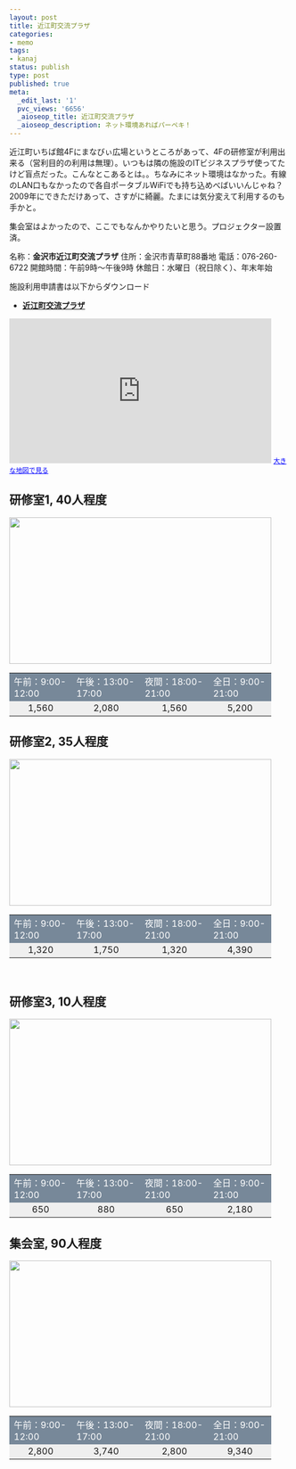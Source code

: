 ```yaml
---
layout: post
title: 近江町交流プラザ
categories:
- memo
tags:
- kanaj
status: publish
type: post
published: true
meta:
  _edit_last: '1'
  pvc_views: '6656'
  _aioseop_title: 近江町交流プラザ
  _aioseop_description: ネット環境あればパーペキ！
---
```

近江町いちば館4Fにまなびぃ広場というところがあって、4Fの研修室が利用出来る（営利目的の利用は無理）。いつもは隣の施設のITビジネスプラザ使ってたけど盲点だった。こんなとこあるとは。。ちなみにネット環境はなかった。有線のLAN口もなかったので各自ポータブルWiFiでも持ち込めべばいいんじゃね？2009年にできただけあって、さすがに綺麗。たまには気分変えて利用するのも手かと。

集会室はよかったので、ここでもなんかやりたいと思う。プロジェクター設置済。

名称：<strong>金沢市近江町交流プラザ</strong>
住所：金沢市青草町88番地
電話：076-260-6722
開館時間：午前9時〜午後9時
休館日：水曜日（祝日除く）、年末年始

施設利用申請書は以下からダウンロード
<ul>
	<li><strong><a href="http://www4.city.kanazawa.lg.jp/22045/oumicho.html">近江町交流プラザ</a></strong></li>
</ul>
<iframe src="http://maps.google.co.jp/maps?hl=ja&amp;q=%E8%BF%91%E6%B1%9F%E7%94%BA%E4%BA%A4%E6%B5%81%E3%83%97%E3%83%A9%E3%82%B6&amp;safe=off&amp;ie=UTF8&amp;hq=%E8%BF%91%E6%B1%9F%E7%94%BA%E4%BA%A4%E6%B5%81%E3%83%97%E3%83%A9%E3%82%B6&amp;hnear=&amp;radius=15000&amp;brcurrent=3,0x5ff83655468566c3:0x8df155c46fde6215,0&amp;ll=36.571493,136.655867&amp;spn=0.004481,0.010064&amp;z=16&amp;output=embed" marginwidth="0" marginheight="0" scrolling="no" frameborder="0" height="260" width="470"></iframe>
<small><a style="color: #0000ff; text-align: left;" href="http://maps.google.co.jp/maps?hl=ja&amp;q=%E8%BF%91%E6%B1%9F%E7%94%BA%E4%BA%A4%E6%B5%81%E3%83%97%E3%83%A9%E3%82%B6&amp;safe=off&amp;ie=UTF8&amp;hq=%E8%BF%91%E6%B1%9F%E7%94%BA%E4%BA%A4%E6%B5%81%E3%83%97%E3%83%A9%E3%82%B6&amp;hnear=&amp;radius=15000&amp;brcurrent=3,0x5ff83655468566c3:0x8df155c46fde6215,0&amp;ll=36.571493,136.655867&amp;spn=0.004481,0.010064&amp;z=16&amp;source=embed">大きな地図で見る</a></small>

<!--more-->
<h2>研修室1, 40人程度</h2>
<a href="http://t32k.me/mol/file/2011/04/DSC05268.jpg"><img class="fig" title="研修室1" src="http://t32k.me/mol/file/2011/04/DSC05268.jpg" alt="" width="470" height="263" /></a>
<table style="width: 470px;" border="0" cellspacing="1" cellpadding="3">
<tbody>
<tr>
<td style="background-color: #778899;"><span style="color: #ffffff;">午前：9:00-12:00</span></td>
<td style="background-color: #778899;"><span style="color: #ffffff;">午後：13:00-17:00</span></td>
<td style="background-color: #778899;"><span style="color: #ffffff;">夜間：18:00-21:00</span></td>
<td style="background-color: #778899;"><span style="color: #ffffff;">全日：9:00-21:00</span></td>
</tr>
<tr>
<td style="background-color: #efefef; text-align: center;">1,560</td>
<td style="background-color: #efefef; text-align: center;">2,080</td>
<td style="background-color: #efefef; text-align: center;">1,560</td>
<td style="background-color: #efefef; text-align: center;">5,200</td>
</tr>
</tbody>
</table>
<h2>研修室2, 35人程度</h2>
<a href="http://t32k.me/mol/file/2011/04/DSC05271.jpg"><img class="fig" title="研修室2" src="http://t32k.me/mol/file/2011/04/DSC05271.jpg" alt="" width="470" height="263" /></a>
<table style="width: 470px;" border="0" cellspacing="1" cellpadding="3">
<tbody>
<tr>
<td style="background-color: #778899;"><span style="color: #ffffff;">午前：9:00-12:00</span></td>
<td style="background-color: #778899;"><span style="color: #ffffff;">午後：13:00-17:00</span></td>
<td style="background-color: #778899;"><span style="color: #ffffff;">夜間：18:00-21:00</span></td>
<td style="background-color: #778899;"><span style="color: #ffffff;">全日：9:00-21:00</span></td>
</tr>
<tr>
<td style="background-color: #efefef; text-align: center;">1,320</td>
<td style="background-color: #efefef; text-align: center;">1,750</td>
<td style="background-color: #efefef; text-align: center;">1,320</td>
<td style="background-color: #efefef; text-align: center;">4,390</td>
</tr>
</tbody>
</table>
&nbsp;
<h2>研修室3, 10人程度</h2>
<a href="http://t32k.me/mol/file/2011/04/DSC05276.jpg"><img class="fig" title="研修室3" src="http://t32k.me/mol/file/2011/04/DSC05276.jpg" alt="" width="470" height="263" /></a>
<table style="width: 470px;" border="0" cellspacing="1" cellpadding="3">
<tbody>
<tr>
<td style="background-color: #778899;"><span style="color: #ffffff;">午前：9:00-12:00</span></td>
<td style="background-color: #778899;"><span style="color: #ffffff;">午後：13:00-17:00</span></td>
<td style="background-color: #778899;"><span style="color: #ffffff;">夜間：18:00-21:00</span></td>
<td style="background-color: #778899;"><span style="color: #ffffff;">全日：9:00-21:00</span></td>
</tr>
<tr>
<td style="background-color: #efefef; text-align: center;">650</td>
<td style="background-color: #efefef; text-align: center;">880</td>
<td style="background-color: #efefef; text-align: center;">650</td>
<td style="background-color: #efefef; text-align: center;">2,180</td>
</tr>
</tbody>
</table>
<h2>集会室, 90人程度</h2>
<a href="http://t32k.me/mol/file/2011/04/DSC05273.jpg"><img class="fig" title="集会室" src="http://t32k.me/mol/file/2011/04/DSC05273.jpg" alt="" width="470" height="263" /></a>
<table style="width: 470px;" border="0" cellspacing="1" cellpadding="3">
<tbody>
<tr>
<td style="background-color: #778899;"><span style="color: #ffffff;">午前：9:00-12:00</span></td>
<td style="background-color: #778899;"><span style="color: #ffffff;">午後：13:00-17:00</span></td>
<td style="background-color: #778899;"><span style="color: #ffffff;">夜間：18:00-21:00</span></td>
<td style="background-color: #778899;"><span style="color: #ffffff;">全日：9:00-21:00</span></td>
</tr>
<tr>
<td style="background-color: #efefef; text-align: center;">2,800</td>
<td style="background-color: #efefef; text-align: center;">3,740</td>
<td style="background-color: #efefef; text-align: center;">2,800</td>
<td style="background-color: #efefef; text-align: center;">9,340</td>
</tr>
</tbody>
</table>
